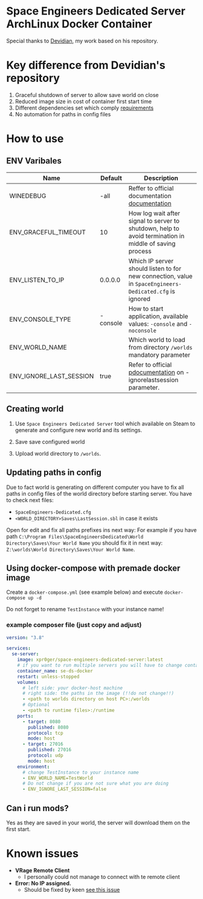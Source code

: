 # Space Engineers Dedicated Server ArchLinux Docker Container
Special thanks to [Devidian](https://github.com/Devidian/docker-spaceengineers), my work based on his repository.

# Key difference from Devidian's repository
1. Graceful shutdown of server to allow save world on close
2. Reduced image size in cost of container first start time
3. Different dependencies set which comply [requirements](https://www.spaceengineersgame.com/dedicated-servers/)
4. No automation for paths in config files

# How to use

## ENV Varibales

Name|Default|Description
---|---|---
WINEDEBUG|-all| Reffer to official documentation [documentation](https://wiki.winehq.org/Wine_User%27s_Guide#WINEDEBUG.3Dchannels)
ENV_GRACEFUL_TIMEOUT|10|How log wait after signal to server to shutdown, help to avoid termination in middle of saving process
ENV_LISTEN_TO_IP|0.0.0.0|Which IP server should listen to for new connection, value in `SpaceEngineers-Dedicated.cfg` is ignored
ENV_CONSOLE_TYPE|-console|How to start application, available values: `-console` and `-noconsole`
ENV_WORLD_NAME||Which world to load from directory `/worlds` mandatory parameter
ENV_IGNORE_LAST_SESSION|true|Refer to official [pdocumentation](https://www.spaceengineersgame.com/dedicated-servers/) on -ignorelastsession parameter. 

## Creating world

1. Use `Space Engineers Dedicated Server` tool which available on Steam to generate and configure new world and its settings.

2. Save save configured world

2. Upload world directory to `/worlds`.


## Updating paths in config

Due to fact world is generating on different computer you have to fix all paths in config files of the world directory before starting server. You have to check next files:

* `SpaceEngineers-Dedicated.cfg`
* `<WORLD_DIRECTORY>Saves\LastSession.sbl` in case it exists


Open for edit  and fix all paths prefixes ins next way:
For example if you have path `C:\Program Files\SpaceEngineersDedicated\World Directory\Saves\Your World Name` you should fix it in next way: `Z:\worlds\World Directory\Saves\Your World Name`.

## Using docker-compose with premade docker image

Create a `docker-compose.yml` (see example below) and execute `docker-compose up -d`

Do not forget to rename `TestInstance` with your instance name!

### example composer file (just copy and adjust)

```yaml
version: "3.8"

services:
  se-server:
    image: xpr0ger/space-engineers-dedicated-server:latest
    # if you want to run multiple servers you will have to change container_name and published ports
    container_name: se-ds-docker
    restart: unless-stopped
    volumes:
      # left side: your docker-host machine
      # right side: the paths in the image (!!do not change!!)
      - <path to worlds directory on host PC>:/worlds
      # Optional      
      - <path to runtime files>:/runtime      
    ports:
      - target: 8080
        published: 8080
        protocol: tcp
        mode: host
      - target: 27016
        published: 27016
        protocol: udp
        mode: host
    environment:      
      # change TestInstance to your instance name
      - ENV_WORLD_NAME=TestWorld
      # Do not change if you are not sure what you are doing
      - ENV_IGNORE_LAST_SESSION=false
```
## Can i run mods?

Yes as they are saved in your world, the server will download them on the first start.

# Known issues

- **VRage Remote Client**
  - I personally could not manage to connect with te remote client
- **Error: No IP assigned.**
  - Should be fixed by keen [see this issue](https://github.com/KeenSoftwareHouse/SpaceEngineers/issues/611)
